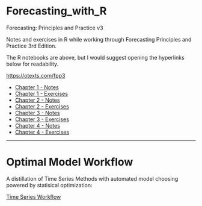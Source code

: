 # Forecasting_with_R
Forecasting: Principles and Practice v3

Notes and exercises in R while working through Forecasting Principles and Practice 3rd Edition. 

The R notebooks are above, but I would suggest opening the hyperlinks below for readability.

https://otexts.com/fpp3

* [Chapter 1 - Notes](https://dancassin.github.io/Forecasting_with_R/Chapter-01-Notes.html)
* [Chapter 1 - Exercises](https://dancassin.github.io/Forecasting_with_R/Chapter-01-Exercises.html)
* [Chapter 2 - Notes](https://dancassin.github.io/Forecasting_with_R/Chapter-02-Notes.html)
* [Chapter 2 - Exercises](https://dancassin.github.io/Forecasting_with_R/Chapter-02-Notes.html)
* [Chapter 3 - Notes](https://dancassin.github.io/Forecasting_with_R/Chapter-03-Notes.html)
* [Chapter 3 - Exercises](https://dancassin.github.io/Forecasting_with_R/Chapter-03-Exercises.html)
* [Chapter 4 - Notes](https://dancassin.github.io/Forecasting_with_R/Chapter-04-Notes.html)
* [Chapter 4 - Exercises](https://dancassin.github.io/Forecasting_with_R/Chapter-04-Exercises.html)


***

# Optimal Model Workflow

A distillation of Time Series Methods with automated model choosing powered by statisical optimization:

[Time Series Workflow](https://github.com/dancassin/Forecasting_with_R/blob/main/Time%20Series%20Work%20Flow.Rmd)

